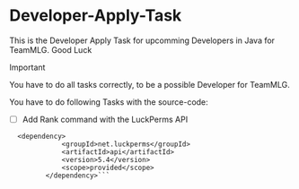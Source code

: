 # Developer-Apply-Task
This is the Developer Apply Task for upcomming Developers in Java for TeamMLG. Good Luck

> [!IMPORTANT]
> You have to do all tasks correctly, to be a possible Developer for TeamMLG.

You have to do following Tasks with the source-code:

- [ ] Add Rank command with the LuckPerms API

```
  <dependency> 
             <groupId>net.luckperms</groupId> 
             <artifactId>api</artifactId> 
             <version>5.4</version> 
             <scope>provided</scope> 
         </dependency>```
